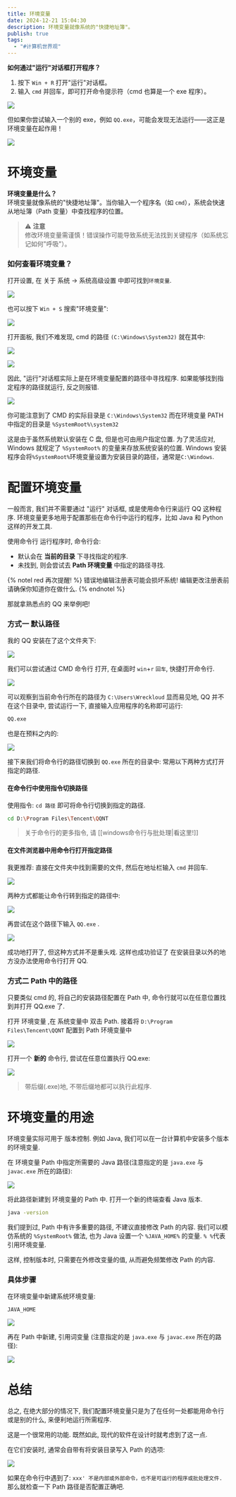 ```yaml
---
title: 环境变量
date: 2024-12-21 15:04:30
description: 环境变量就像系统的"快捷地址簿"。
publish: true
tags:
  - "#计算机世界观"
---
```


**如何通过"运行"对话框打开程序？**

1. 按下 `Win + R` 打开"运行"对话框。
2. 输入 `cmd` 并回车，即可打开命令提示符（cmd 也算是一个 exe 程序）。

![](../public/images/文章资源/环境变量/file-20250611225107282.jpg)

但如果你尝试输入一个别的 exe，例如 `QQ.exe`，可能会发现无法运行——这正是环境变量在起作用！

![](../public/images/文章资源/环境变量/file-20250611225112566.jpg)

# 环境变量

**环境变量是什么？**  
环境变量就像系统的"快捷地址簿"。当你输入一个程序名（如 `cmd`），系统会快速从地址簿（Path 变量）中查找程序的位置。

> ⚠️ **注意**  
> 修改环境变量需谨慎！错误操作可能导致系统无法找到关键程序（如系统忘记如何"呼吸"）。

### 如何查看环境变量？

打开设置, 在 关于 系统 -> 系统高级设置 中即可找到`环境变量`.

![](../public/images/文章资源/环境变量/file-20250611225123086.jpg)

也可以按下 `Win + S` 搜索"环境变量":

![](../public/images/文章资源/环境变量/file-20250611225127476.jpg)

打开面板, 我们不难发现, cmd 的路径 `(C:\Windows\System32)` 就在其中:

![](../public/images/文章资源/环境变量/file-20250611225132939.jpg)

![](../public/images/文章资源/环境变量/file-20250611225144095.jpg)

因此, "运行"对话框实际上是在环境变量配置的路径中寻找程序.
如果能够找到指定程序的路径就运行,
反之则报错.

![](../public/images/文章资源/环境变量/file-20250611225153524.jpg)

你可能注意到了 CMD 的实际目录是 `C:\Windows\System32`
而在环境变量 PATH 中指定的目录是 `%SystemRoot%\system32`

这是由于虽然系统默认安装在 C 盘, 但是也可由用户指定位置.
为了灵活应对, Windows 就规定了 `%SystemRoot%` 的变量来存放系统安装的位置.
Windows 安装程序会将`%SystemRoot%`环境变量设置为安装目录的路径，通常是`C:\Windows`.

# 配置环境变量

一般而言, 我们并不需要通过 "运行" 对话框, 或是使用命令行来运行 QQ 这种程序.
环境变量更多地用于配置那些在命令行中运行的程序，比如 Java 和 Python 这样的开发工具.

使用命令行 运行程序时, 命令行会:

- 默认会在 **当前的目录** 下寻找指定的程序.
- 未找到, 则会尝试去 **Path 环境变量** 中指定的路径寻找.

{% notel red 再次提醒! %}
错误地编辑注册表可能会损坏系统!
编辑更改注册表前请确保你知道你在做什么.
{% endnotel %}

那就拿熟悉点的 QQ 来举例吧!

### 方式一 默认路径

我的 QQ 安装在了这个文件夹下:

![](../public/images/文章资源/环境变量/file-20250611225203271.jpg)

我们可以尝试通过 CMD 命令行 打开, 在桌面时 `win`+`r` `回车`, 快捷打开命令行.

![](../public/images/文章资源/环境变量/file-20250611225208537.jpg)

可以观察到当前命令行所在的路径为 `C:\Users\Wreckloud`
显而易见地, QQ 并不在这个目录中, 尝试运行一下, 直接输入应用程序的名称即可运行:

```bash
QQ.exe
```

也是在预料之内的:

![](../public/images/文章资源/环境变量/file-20250611225214913.jpg)

接下来我们将命令行的路径切换到 `QQ.exe` 所在的目录中:
常用以下两种方式打开指定的路径.

#### 在命令行中使用指令切换路径

使用指令: `cd 路径` 即可将命令行切换到指定的路径.

```bash
cd D:\Program Files\Tencent\QQNT
```

> 关于命令行的更多指令, 请 [[windows命令行与批处理|看这里!]]

#### 在文件浏览器中用命令行打开指定路径

我更推荐:
直接在文件夹中找到需要的文件, 然后在地址栏输入 `cmd` 并回车.

![](../public/images/文章资源/环境变量/file-20250611225222850.jpg)

两种方式都能让命令行转到指定的路径中:

![](../public/images/文章资源/环境变量/file-20250611225227400.jpg)

再尝试在这个路径下输入 `QQ.exe` .

![](../public/images/文章资源/环境变量/file-20250611225231600.jpg)

成功地打开了, 但这种方式并不是重头戏.
这样也成功验证了 在安装目录以外的地方没办法使用命令行打开 QQ.

### 方式二 Path 中的路径

只要类似 cmd 的, 将自己的安装路径配置在 Path 中, 命令行就可以在任意位置找到并打开 QQ.exe 了.

打开 环境变量 ,在 系统变量中 双击 Path.
接着将 `D:\Program Files\Tencent\QQNT` 配置到 Path 环境变量中

![](../public/images/文章资源/环境变量/file-20250611225240445.jpg)

打开一个 **新的** 命令行, 尝试在任意位置执行 QQ.exe:

![](../public/images/文章资源/环境变量/file-20250611225244869.jpg)

> 带后缀(.exe)地, 不带后缀地都可以执行此程序.

# 环境变量的用途

环境变量实际可用于 版本控制.
例如 Java, 我们可以在一台计算机中安装多个版本的环境变量.

在 环境变量 Path 中指定所需要的 Java 路径(注意指定的是 `java.exe` 与 `javac.exe` 所在的路径):

![](../public/images/文章资源/环境变量/file-20250611225251189.jpg)

将此路径新建到 环境变量的 Path 中.
打开一个新的终端查看 Java 版本.

```bash
java -version
```

我们提到过, Path 中有许多重要的路径, 不建议直接修改 Path 的内容.
我们可以模仿系统的 `%SystemRoot%` 做法, 也为 Java 设置一个 `%JAVA_HOME%` 的变量.
`% %`代表引用环境变量.

这样, 控制版本时, 只需要在外修改变量的值, 从而避免频繁修改 Path 的内容.

### 具体步骤

在环境变量中新建系统环境变量:

```text
JAVA_HOME
```

![](../public/images/文章资源/环境变量/file-20250611225259820.jpg)

再在 Path 中新建, 引用词变量 (注意指定的是 `java.exe` 与 `javac.exe` 所在的路径):

![](../public/images/文章资源/环境变量/file-20250611225305721.jpg)

# 总结

总之, 在绝大部分的情况下, 我们配置环境变量只是为了在任何一处都能用命令行或是别的什么, 来便利地运行所需程序.

这是一个很常用的功能.
既然如此, 现代的软件在设计时就考虑到了这一点.

在它们安装时, 通常会自带有将安装目录写入 Path 的选项:

![](../public/images/文章资源/环境变量/file-20250611225312015.jpg)

如果在命令行中遇到了:
`xxx' 不是内部或外部命令，也不是可运行的程序或批处理文件.`
那么就检查一下 Path 路径是否配置正确吧.

